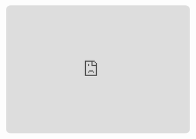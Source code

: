

<iframe style="border-radius:12px" src="https://open.spotify.com/embed/playlist/6Cdl1R34DK6YFeomU6EFTS?utm_source=generator" width="100%" height="352" frameBorder="0" allowfullscreen="" allow="autoplay; clipboard-write; encrypted-media; fullscreen; picture-in-picture" loading="lazy"></iframe>
